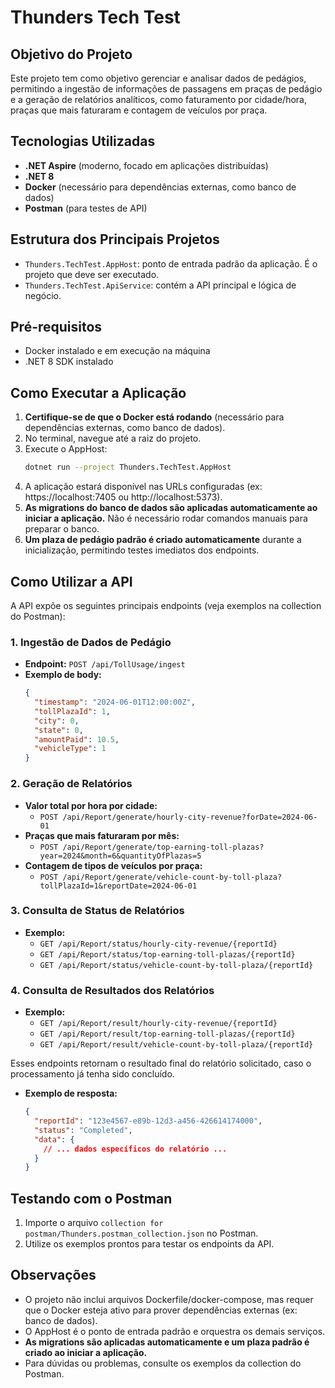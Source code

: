 ﻿# Thunders Tech Test

## Objetivo do Projeto

Este projeto tem como objetivo gerenciar e analisar dados de pedágios, permitindo a ingestão de informações de passagens em praças de pedágio e a geração de relatórios analíticos, como faturamento por cidade/hora, praças que mais faturaram e contagem de veículos por praça.

## Tecnologias Utilizadas
- **.NET Aspire** (moderno, focado em aplicações distribuídas)
- **.NET 8**
- **Docker** (necessário para dependências externas, como banco de dados)
- **Postman** (para testes de API)

## Estrutura dos Principais Projetos
- `Thunders.TechTest.AppHost`: ponto de entrada padrão da aplicação. É o projeto que deve ser executado.
- `Thunders.TechTest.ApiService`: contém a API principal e lógica de negócio.

## Pré-requisitos
- Docker instalado e em execução na máquina
- .NET 8 SDK instalado

## Como Executar a Aplicação
1. **Certifique-se de que o Docker está rodando** (necessário para dependências externas, como banco de dados).
2. No terminal, navegue até a raiz do projeto.
3. Execute o AppHost:
   ```sh
   dotnet run --project Thunders.TechTest.AppHost
   ```
4. A aplicação estará disponível nas URLs configuradas (ex: https://localhost:7405 ou http://localhost:5373).
5. **As migrations do banco de dados são aplicadas automaticamente ao iniciar a aplicação.** Não é necessário rodar comandos manuais para preparar o banco.
6. **Um plaza de pedágio padrão é criado automaticamente** durante a inicialização, permitindo testes imediatos dos endpoints.

## Como Utilizar a API
A API expõe os seguintes principais endpoints (veja exemplos na collection do Postman):

### 1. Ingestão de Dados de Pedágio
- **Endpoint:** `POST /api/TollUsage/ingest`
- **Exemplo de body:**
  ```json
  {
    "timestamp": "2024-06-01T12:00:00Z",
    "tollPlazaId": 1,
    "city": 0,
    "state": 0,
    "amountPaid": 10.5,
    "vehicleType": 1
  }
  ```

### 2. Geração de Relatórios
- **Valor total por hora por cidade:**
  - `POST /api/Report/generate/hourly-city-revenue?forDate=2024-06-01`
- **Praças que mais faturaram por mês:**
  - `POST /api/Report/generate/top-earning-toll-plazas?year=2024&month=6&quantityOfPlazas=5`
- **Contagem de tipos de veículos por praça:**
  - `POST /api/Report/generate/vehicle-count-by-toll-plaza?tollPlazaId=1&reportDate=2024-06-01`

### 3. Consulta de Status de Relatórios
- **Exemplo:**
  - `GET /api/Report/status/hourly-city-revenue/{reportId}`
  - `GET /api/Report/status/top-earning-toll-plazas/{reportId}`
  - `GET /api/Report/status/vehicle-count-by-toll-plaza/{reportId}`

### 4. Consulta de Resultados dos Relatórios
- **Exemplo:**
  - `GET /api/Report/result/hourly-city-revenue/{reportId}`
  - `GET /api/Report/result/top-earning-toll-plazas/{reportId}`
  - `GET /api/Report/result/vehicle-count-by-toll-plaza/{reportId}`

Esses endpoints retornam o resultado final do relatório solicitado, caso o processamento já tenha sido concluído.

- **Exemplo de resposta:**
  ```json
  {
    "reportId": "123e4567-e89b-12d3-a456-426614174000",
    "status": "Completed",
    "data": {
      // ... dados específicos do relatório ...
    }
  }
  ```

## Testando com o Postman
1. Importe o arquivo `collection for postman/Thunders.postman_collection.json` no Postman.
2. Utilize os exemplos prontos para testar os endpoints da API.

## Observações
- O projeto não inclui arquivos Dockerfile/docker-compose, mas requer que o Docker esteja ativo para prover dependências externas (ex: banco de dados).
- O AppHost é o ponto de entrada padrão e orquestra os demais serviços.
- **As migrations são aplicadas automaticamente e um plaza padrão é criado ao iniciar a aplicação.**
- Para dúvidas ou problemas, consulte os exemplos da collection do Postman.
